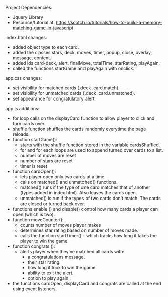 Project Dependencies:
- Jquery Library
- Resource/tutorial at: https://scotch.io/tutorials/how-to-build-a-memory-matching-game-in-javascript


index.html changes:
- added object type to each card.
- added the classes stars, deck, moves, timer, popup, close, overlay, message, content.
- added ids card-deck, alert, finalMove, totalTime, starRating, playAgain.
- called the functions startGame and playAgain with onclick.

app.css changes:
- set visibility for matched cards (.deck .card.match).
- set visibility for unmatched cards (.deck .card.unmatched).
- set appearance for congratulatory alert.

app.js additions:
- for loop calls on the displayCard function to allow player to click and turn cards over.
- shuffle function shuffles the cards randomly everytime the page reloads.
- function startGame():
    - starts with the shuffle function stored in the variable cardsShuffled.
    - for and for each loops are used to append turned over cards to a list.
    - number of moves are reset
    - number of stars are reset
    - timer is reset
- function cardOpen():
    - lets player open only two cards at a time.
    - calls on matched() and unmatched() functions.
    - matched() runs if the type of one card matches that of another (types added in index.html). Also leaves the cards open.
    - unmatched() is run if the types of two cards don't match. The cards are closed or turned back over.
- functions enable () and disable() control how many cards a player can open (which is two).
- function moveCounter():
    - counts number of moves player makes
    - determines star rating based on number of moves made.
    - calls the function startTimer() - which tracks how long it takes the player to win the game.
- function congrats ():
    - alerts player when they've matched all cards with:
        - a congratulations message.
        - their star rating.
        - how long it took to win the game.
        - ability to exit the alert.
        - option to play again.
- the functions cardOpen, displayCard and congrats are called at the end using event listeners.
